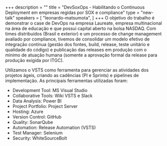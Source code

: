 +++
description = ""
title = "DevSoxOps - Habilitando o Continuous Deployment em empresas regidas por SOX e compliance"
type = "new-talk"
speakers = [
        "leonardo-matsumota",
]
+++
O objetivo do trabalho é demonstrar o case de DevOps na empresa Laureate, empresa multinacional na área de educação e que possui capital aberto na bolsa NASDAQ. Com times distribuídos (Brasil e exterior) e um processo de change management avaliado por compliance, tivemos de consolidar um modelo efetivo de integração contínua (gestão dos fontes, build, release, teste unitário e qualidade do código) e publicação das releases em produção com o mínimo de atuação humana (somente a aprovação formal da release para produção exigida por ITGC).

Utilizamos o VSTS como ferramenta para gerenciar as atividades dos projetos ágeis, criando as cadências (PI e Sprints) e pipelines de implementação. As principais ferramentas utilizadas foram:

* Development Tool: MS Visual Studio
* Collaborative Tools: Wiki VSTS e Slack
* Data Analysis: Power BI
* Project Portfolio: Project Server
* Hosting: Azure
* Version Control: GitHub
* Quality: SonarQube
* Automation: Release Automation (VSTS)
* Test Manager: Selenium
* Security: WhiteSourceBolt